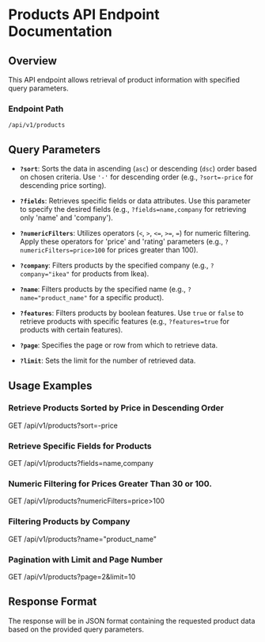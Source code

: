 # Products API Endpoint Documentation

## Overview
This API endpoint allows retrieval of product information with specified query parameters.

### Endpoint Path
`/api/v1/products`

## Query Parameters
- **`?sort`**: Sorts the data in ascending (`asc`) or descending (`dsc`) order based on chosen criteria. Use `'-'` for descending order (e.g., `?sort=-price` for descending price sorting).
- **`?fields`**: Retrieves specific fields or data attributes. Use this parameter to specify the desired fields (e.g., `?fields=name,company` for retrieving only 'name' and 'company').
- **`?numericFilters`**: Utilizes operators (`<`, `>`, `<=`, `>=`, `=`) for numeric filtering. Apply these operators for 'price' and 'rating' parameters (e.g., `?numericFilters=price>100` for prices greater than 100).
- **`?company`**: Filters products by the specified company (e.g., `?company="ikea"` for products from Ikea).
- **`?name`**: Filters products by the specified name (e.g., `?name="product_name"` for a specific product).
- **`?features`**: Filters products by boolean features. Use `true` or `false` to retrieve products with specific features (e.g., `?features=true` for products with certain features).

- **`?page`**: Specifies the page or row from which to retrieve data.
- **`?limit`**: Sets the limit for the number of retrieved data.

## Usage Examples
### Retrieve Products Sorted by Price in Descending Order
GET /api/v1/products?sort=-price

### Retrieve Specific Fields for Products
GET /api/v1/products?fields=name,company

### Numeric Filtering for Prices Greater Than 30 or 100.
GET /api/v1/products?numericFilters=price>100

### Filtering Products by Company
GET /api/v1/products?name="product_name"

### Pagination with Limit and Page Number
GET /api/v1/products?page=2&limit=10


## Response Format
The response will be in JSON format containing the requested product data based on the provided query parameters.

